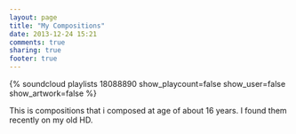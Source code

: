 ```yaml
---
layout: page
title: "My Compositions"
date: 2013-12-24 15:21
comments: true
sharing: true
footer: true
---
```


{% soundcloud playlists 18088890 show_playcount=false show_user=false  show_artwork=false %}

This is compositions that i composed at age of about 16 years. I found them recently on my old HD.
